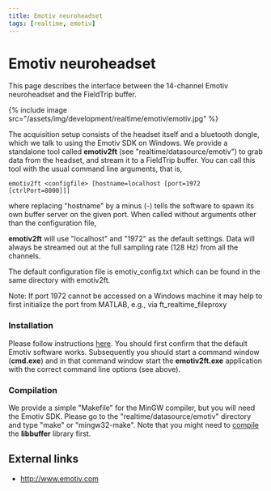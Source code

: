 ```yaml
---
title: Emotiv neuroheadset
tags: [realtime, emotiv]
---
```


# Emotiv neuroheadset

This page describes the interface between the 14-channel Emotiv neuroheadset and the FieldTrip buffer.

{% include image src="/assets/img/development/realtime/emotiv/emotiv.jpg" %}

The acquisition setup consists of the headset itself and a bluetooth dongle, which we talk to using the Emotiv SDK on Windows. We provide a standalone tool called **emotiv2ft** (see "realtime/datasource/emotiv") to grab data from the headset, and stream it to a FieldTrip buffer. You can call this tool with the usual command line arguments, that is,

    emotiv2ft <configfile> [hostname=localhost [port=1972 [ctrlPort=8000]]]

where replacing "hostname" by a minus (-) tells the software to spawn its own buffer server on the given port. When called without arguments other than the configuration file,

**emotiv2ft** will use "localhost" and "1972" as the default settings. Data will always be streamed out at the full sampling rate (128 Hz)
from all the channels.

The default configuration file is emotiv_config.txt which can be found in the same directory with emotiv2ft.

Note: If port 1972 cannot be accessed on a Windows machine it may help to first initialize the port from MATLAB, e.g., via ft_realtime_fileproxy

### Installation

Please follow instructions [here](https://emotiv.com/quickstart-guides/QuickStartGuide2014.pdf). You should first confirm that the default Emotiv software works. Subsequently you should start a command window (**cmd.exe**) and in that command window start the **emotiv2ft.exe** application with the correct command line options (see above).

### Compilation

We provide a simple "Makefile" for the MinGW compiler, but you will need the Emotiv SDK. Please go to the "realtime/datasource/emotiv" directory and type "make" or "mingw32-make". Note that you might need to [compile](/development/realtime/buffer) the **libbuffer** library first.

## External links

- http://www.emotiv.com

